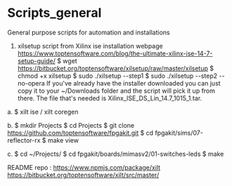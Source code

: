 # Scripts_general
General purpose scripts for automation and installations
1. xilsetup script from Xilinx ise installation webpage
      https://www.toptensoftware.com/blog/the-ultimate-xilinx-ise-14-7-setup-guide/
      $ wget https://bitbucket.org/toptensoftware/xilsetup/raw/master/xilsetup
      $ chmod +x xilsetup
      $ sudo ./xilsetup --step1
      $ sudo ./xilsetup --step2 --no-opera
 If you've already have the installer downloaded you can just copy it to your ~/Downloads folder and the script will pick it up from there.  The file that's needed is Xilinx_ISE_DS_Lin_14.7_1015_1.tar.

a. $ xilt ise  / xilt coregen

b. $ mkdir Projects
$ cd Projects
$ git clone https://github.com/toptensoftware/fpgakit.git
$ cd fpgakit/sims/07-reflector-rx
$ make view

c.
$ cd ~/Projects/
$ cd fpgakit/boards/mimasv2/01-switches-leds
$ make


README repo : https://www.npmjs.com/package/xilt
            https://bitbucket.org/toptensoftware/xilt/src/master/
